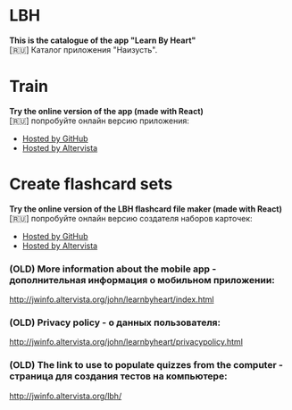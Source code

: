 # LBH
**This is the catalogue of the app "Learn By Heart"**  
[:ru:] Каталог приложения "Наизусть".

# Train

**Try the online version of the app (made with React)**  
[:ru:] попробуйте онлайн версию приложения:

* [Hosted by GitHub](https://jwidht.github.io/LBH-Catalogue/code/lbh-web/build/)
* [Hosted by Altervista](http://jwinfo.altervista.org/lbh-react-quiz/)

# Create flashcard sets

**Try the online version of the LBH flashcard file maker (made with React)**  
[:ru:] попробуйте онлайн версию создателя наборов карточек:

* [Hosted by GitHub](https://jwidht.github.io/LBH-Catalogue/code/lbh-populator-react/build/)
* [Hosted by Altervista](http://jwinfo.altervista.org/lbh-react/)

### (OLD) More information about the mobile app - дополнительная информация о мобильном приложении:

http://jwinfo.altervista.org/john/learnbyheart/index.html

### (OLD) Privacy policy - о данных пользователя:

http://jwinfo.altervista.org/john/learnbyheart/privacypolicy.html

### (OLD) The link to use to populate quizzes from the computer - страница для создания тестов на компьютере:

http://jwinfo.altervista.org/lbh/

